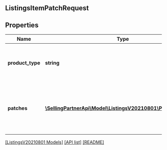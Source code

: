 ## ListingsItemPatchRequest

## Properties

Name | Type | Description | Notes
------------ | ------------- | ------------- | -------------
**product_type** | **string** | The Amazon product type of the listings item. |
**patches** | [**\SellingPartnerApi\Model\ListingsV20210801\PatchOperation[]**](PatchOperation.md) | One or more JSON Patch operations to perform on the listings item. |

[[ListingsV20210801 Models]](../) [[API list]](../../Api) [[README]](../../../README.md)
